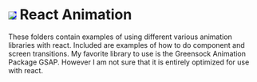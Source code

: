 
 

# <img src="https://jimhortons.com/images/react.png" style="background:blue"> React Animation
 

These folders contain examples of using different various animation libraries with react. Included are examples of how to do component and screen transitions. My favorite library to use is the Greensock Animation Package GSAP. However I am not sure that it is entirely optimized for use with react.




 
